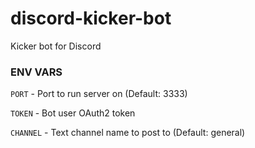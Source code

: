 # discord-kicker-bot
Kicker bot for Discord

### ENV VARS

`PORT` - Port to run server on (Default: 3333)

`TOKEN` - Bot user OAuth2 token

`CHANNEL` - Text channel name to post to (Default: general)
